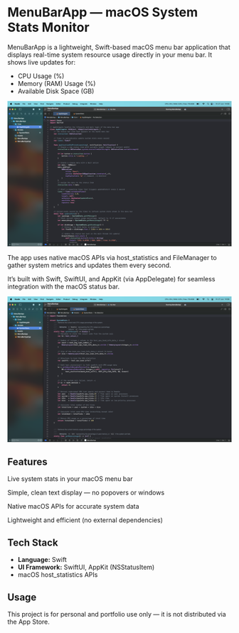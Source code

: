 # MenuBarApp — macOS System Stats Monitor

MenuBarApp is a lightweight, Swift-based macOS menu bar application that displays real-time system resource usage directly in your menu bar. It shows live updates for:

- CPU Usage (%)
- Memory (RAM) Usage (%)
- Available Disk Space (GB)

![Screenshot of RisenWiki app](images/screenshotAppDelegate.png)

The app uses native macOS APIs via host_statistics and FileManager to gather system metrics and updates them every second.

It’s built with Swift, SwiftUI, and AppKit (via AppDelegate) for seamless integration with the macOS status bar.

![Screenshot of RisenWiki app](images/screenshotSystemStats.png)

## Features
Live system stats in your macOS menu bar

Simple, clean text display — no popovers or windows

Native macOS APIs for accurate system data

Lightweight and efficient (no external dependencies)

## Tech Stack

- **Language:** Swift 
- **UI Framework:** SwiftUI, AppKit (NSStatusItem)
- macOS host_statistics APIs

## Usage
This project is for personal and portfolio use only — it is not distributed via the App Store.